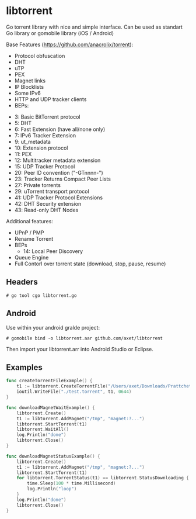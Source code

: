 # libtorrent

Go torrent library with nice and simple interface. Can be used as standart Go library or gomobile library (iOS / Android)

Base Features (https://github.com/anacrolix/torrent):

 * Protocol obfuscation
 * DHT
 * uTP
 * PEX
 * Magnet links
 * IP Blocklists
 * Some IPv6
 * HTTP and UDP tracker clients
 * BEPs:
  -  3: Basic BitTorrent protocol
  -  5: DHT
  -  6: Fast Extension (have all/none only)
  -  7: IPv6 Tracker Extension
  -  9: ut_metadata
  - 10: Extension protocol
  - 11: PEX
  - 12: Multitracker metadata extension
  - 15: UDP Tracker Protocol
  - 20: Peer ID convention ("-GTnnnn-")
  - 23: Tracker Returns Compact Peer Lists
  - 27: Private torrents
  - 29: uTorrent transport protocol
  - 41: UDP Tracker Protocol Extensions
  - 42: DHT Security extension
  - 43: Read-only DHT Nodes

Additional features:
  * UPnP / PMP
  * Rename Torrent
  * BEPs
    - 14: Local Peer Discovery
  * Queue Engine
  * Full Contorl over torrent state (download, stop, pause, resume)

## Headers

`# go tool cgo libtorrent.go`

## Android

Use within your android gralde project:

```
# gomobile bind -o libtorrent.aar github.com/axet/libtorrent
```

Then import your libtorrent.arr into Android Studio or Eclipse.

## Examples

```go
func createTorrentFileExample() {
	t1 := libtorrent.CreateTorrentFile("/Users/axet/Downloads/Prattchet")
	ioutil.WriteFile("./test.torrent", t1, 0644)
}

func downloadMagnetWaitExample() {
	libtorrent.Create()
	t1 := libtorrent.AddMagnet("/tmp", "magnet:?...")
	libtorrent.StartTorrent(t1)
	libtorrent.WaitAll()
	log.Println("done")
	libtorrent.Close()
}

func downloadMagnetStatusExample() {
	libtorrent.Create()
	t1 := libtorrent.AddMagnet("/tmp", "magnet:?...")
	libtorrent.StartTorrent(t1)
	for libtorrent.TorrentStatus(t1) == libtorrent.StatusDownloading {
		time.Sleep(100 * time.Millisecond)
		log.Println("loop")
	}
	log.Println("done")
	libtorrent.Close()
}
```
